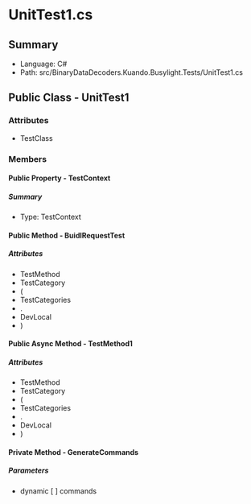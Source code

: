 ﻿# UnitTest1.cs

## Summary

* Language: C#
* Path: src/BinaryDataDecoders.Kuando.Busylight.Tests/UnitTest1.cs

## Public Class - UnitTest1

### Attributes

 - TestClass

### Members

#### Public Property - TestContext

##### Summary

 * Type: TestContext 

#### Public Method - BuidlRequestTest

##### Attributes

 - TestMethod
 - TestCategory
 - (
 - TestCategories
 - .
 - DevLocal
 - )


#### Public Async Method - TestMethod1

##### Attributes

 - TestMethod
 - TestCategory
 - (
 - TestCategories
 - .
 - DevLocal
 - )


#### Private Method - GenerateCommands

#####  Parameters

 - dynamic [  ] commands 

